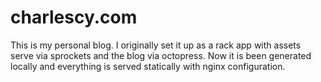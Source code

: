 # charlescy.com

This is my personal blog.
I originally set it up as a rack app with assets serve via sprockets and
the blog via octopress. Now it is been generated locally and everything
is served statically with nginx configuration.
